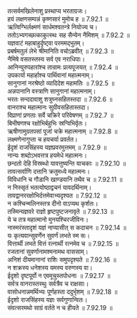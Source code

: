 

  
तत्सर्वमखिलेनाशु प्रस्थाप्य भरताग्रजः।  
हयं लक्षणसम्पन्नं कृष्णसारं मुमोच ह ॥ 7.92.1 ॥   
ऋत्विग्भिर्लक्ष्मणं सार्धमश्वतन्त्रे नियोज्य च।  
ततोऽभ्यगच्छत्काकुत्स्थः सह सैन्येन नैमिशम् ॥ 7.92.2 ॥   
यज्ञवाटं महाबाहुर्दृष्ट्वा परममद्भुतम्।  
प्रबर्षमतुलं लेभे श्रीमानिति वचोऽब्रवीत् ॥ 7.92.3 ॥   
नैमिषे वसतस्तस्य सर्व एव नराधिपाः।  
आनिन्युरुपहारांश्च तान्रामः प्रत्यपूजयत् ॥ 7.92.4 ॥   
उपकार्या महार्हाश्च पार्थिवानां महात्मनाम्।  
सानुगानां नरश्रेष्ठो व्यादिदेश महामतिः ॥ 7.92.5 ॥   
अन्नपानानि वस्त्राणि सानुगानां महात्मनाम्।  
भरतः सन्ददावाशु शत्रुघ्नसहितस्तदा ॥ 7.92.6 ॥   
वानराश्च महात्मानः सुग्रीवसहितास्तदा।  
विप्राणां प्रणताः सर्वे चक्रिरे परिवेषणम् ॥ 7.92.7 ॥   
बिभीषणश्च रक्षोभिर्बहुभिः स्रग्विभिर्वृतः।  
ऋषीणामुग्रतपसां पूजां चक्रे महात्मनाम् ॥ 7.92.8 ॥   
लक्ष्मणेनागुप्ता च हयचर्या प्रवर्तत।  
ईदृशं राजसिंहस्य यज्ञप्रवरमुत्तमम् ॥ 7.92.9 ॥   
नान्यः शब्दोऽभवत्तत्र हयमेधे महात्मनः।  
छन्दतो देहि विस्रब्धो यावत्तुष्यन्ति याचकाः ॥ 7.92.10 ॥   
तावत्सर्वाणि दत्तानि क्रतुमध्ये महात्मनः।  
विविधानि च गौडानि खाण्डवानि तथैव च ॥ 7.92.11 ॥   
न निस्सृतं भतत्योष्ठाद्वचनं यावदर्थिनाम्।  
तावद्वानररक्षोभिर्दत्तमेवाभ्यदृश्यत ॥ 7.92.12 ॥   
न कश्चिन्मलिनस्तत्र दीनो वाऽप्यथ कृर्शतः।  
तस्मिन्यज्ञवरे राज्ञो हृष्टपुष्टजनावृते ॥ 7.92.13 ॥   
ये च तत्र महात्मानो मुनयश्चिरजीविनः।  
नास्मरंस्तादृशं यज्ञं नाप्यासीत् स कदाचन ॥ 7.92.14 ॥   
यः कृत्यवान्सुवर्णेन सुवर्णं लभते स्म सः।  
वित्तार्थी लभते वित्तं रत्नार्थी रत्नमेव च ॥ 7.92.15 ॥   
रजतानां सुवर्णानामश्मनामथ वाससाम्।  
अनिशं दीयमानानां राशिः समुपदृश्यते ॥ 7.92.16 ॥   
न शक्रस्य धनेशस्य यमस्य वरुणस्य वा।  
ईदृशो दृष्टपूर्वो न एवमूचुस्तपोधनाः ॥ 7.92.17 ॥   
सर्वत्र वानरास्तस्थुः सर्वत्रैव च राक्षसाः।  
वासोधनान्नमर्थिभ्यः पूर्णहस्ता ददुर्भृशम् ॥ 7.92.18 ॥   
ईदृशो राजसिंहस्य यज्ञः सर्वगुणान्वितः।  
संवत्सरमथो साग्रं वर्तते न च हीयते ॥ 7.92.19 ॥   
